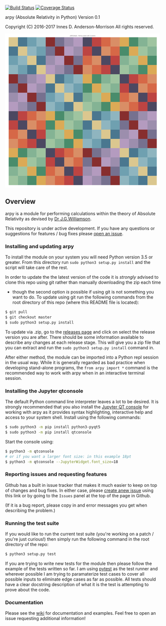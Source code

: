 [![Build Status](https://travis-ci.org/sminez/arpy.svg?branch=master)](https://travis-ci.org/sminez/arpy) [![Coverage Status](https://coveralls.io/repos/github/sminez/arpy/badge.svg?branch=master)](https://coveralls.io/github/sminez/arpy?branch=master)

arpy (Absolute Relativity in Python) Version 0.1

Copyright (C) 2016-2017 Innes D. Anderson-Morrison All rights reserved.

![Cayley Table for the Williamson Algebra](readme_icon.png)


## Overview
arpy is a module for performing calculations within the theory of Absolute Relativity
as devised by [Dr J.G.Williamson](http://www.gla.ac.uk/schools/engineering/staff/johnwilliamson/).

This repository is under active development. If you have any questions or
suggestions for features / bug fixes please [open an issue](https://github.com/sminez/arpy/issues).

### Installing and updating arpy
To install the module on your system you will need Python version 3.5 or
greater. From this directory run `sudo python3 setup.py install` and the script
will take care of the rest.

In order to update the the latest version of the code it is _strongly_ advised
to clone this repo using git rather than manually downloading the zip each time
- though the second option _is_ possible if using git is not something you want
to do. To update using git run the following commands from the root directory of
this repo (where this README file is located):

```bash
$ git pull
$ git checkout master
$ sudo python3 setup.py install
```

To update via .zip, go to the [releases page](https://github.com/sminez/arpy/releases)
and click on select the release version you are after. There should be some
information available to describe any changes at each release stage.
This will give you a zip file that you can extract and run the
`sudo python3 setup.py install` command in.

After either method, the module can be imported into a Python repl session in
the usual way. While it is generally regarded as bad practice when developing
stand-alone programs, the `from arpy import *` command is the recommended way to
work with arpy when in an interactive terminal session.

### Installing the Jupyter qtconsole
The default Python command line interpreter leaves a lot to be desired. It is
strongly recommended that you also install the [Jupyter QT console](https://qtconsole.readthedocs.io/en/latest/)
for working with arpy as it provides syntax highlighting, interactive help and
access to your system shell. Install using the following commands:

```bash
$ sudo python3 -m pip install python3-pyqt5
$ sudo python3 -m pip install qtconsole
```

Start the console using:
```bash
$ python3 -m qtconsole
# or if you want a larger font size: in this example 18pt
$ python3 -m qtconsole --JupyterWidget.font_size=18
```


### Reporting issues and requesting features
Github has a built in issue tracker that makes it much easier to keep on top
of changes and bug fixes. In either case, please [create anew issue](https://github.com/sminez/arpy/issues)
using this link or by going to the `Issues` panel at the top of the page in
Github.

(If it is a bug report, please copy in and error messages you get when describing
the problem.)


### Running the test suite
If you would like to run the current test suite (you're working on a patch /
you're just curious!) then simply run the following command in the root
directory of the repo:
```bash
$ python3 setup.py test
```

If you are trying to write new tests for the module then please follow the
example of the tests written so far. I am using [pytest](http://doc.pytest.org/en/latest/)
as the test runner and wherever possible I am trying to paramaterize test cases
to cover all possible inputs to eliminate edge cases as far as possible.
All tests should have a clear docstring description of what it is the test is
attempting to prove about the code.

### Documentation
Please see the [wiki](https://github.com/sminez/arpy/wiki) for documentation and
examples. Feel free to open an issue requesting additional information!
